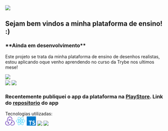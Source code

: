 <img src="https://user-images.githubusercontent.com/94801880/155900358-e86ee9b7-960d-4861-80fd-aa44d264d24e.png" width=300, align="center"/>


## Sejam bem vindos a minha plataforma de ensino! :)

<h3>**Ainda em desenvolvimento**</h3>

Este projeto se trata da minha plataforma de ensino de desenhos realistas, estou aplicando
oque venho aprendendo no curso da Trybe nos ultimos mese!

<img src="https://user-images.githubusercontent.com/94801880/181120890-cc1de1ed-d5b4-483f-ad41-32f5aea75bb6.png" width=800>
<div>
<img src="https://user-images.githubusercontent.com/94801880/181121037-1ad3bd52-29d8-4e16-acd0-426e5ca34dcf.png" width=400>
<img src="https://user-images.githubusercontent.com/94801880/181121053-314cef2b-01ce-4889-a9c1-565e0c1e46f7.png" width=400>
<div>


### Recentemente publiquei o app da plataforma na [PlayStore](https://play.google.com/store/apps/details?id=com.drawingstation). Link do [repositorio](https://github.com/brenooliveiranascimento/Drawing-station-Redux) do app

Tecnologias utilizadas:<br/>
<a href="https://www.javascript.com/"><img src="https://raw.githubusercontent.com/devicons/devicon/master/icons/redux/redux-original.svg" width=30 height=30></a>
<a href="https://www.javascript.com/"><img src="https://raw.githubusercontent.com/devicons/devicon/master/icons/react/react-original.svg" width=30 height=30></a>
<a href="https://www.reactnative.com/"><img src="https://raw.githubusercontent.com/devicons/devicon/master/icons/typescript/typescript-plain.svg" height=30 width=30></a>
<a href="https://styled-components.com/"><img src="https://user-images.githubusercontent.com/94801880/152538254-c2893779-4869-4474-9997-96ad488c6ae7.png" width=90></a>
  <a href="https://rnfirebase.io/"><img src="https://user-images.githubusercontent.com/94801880/152535515-3503ef54-50a0-4765-a057-6013f4aa8521.png" width=90></a>
